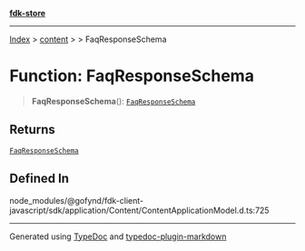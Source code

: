 [**fdk-store**](../../../README.md)
***

[Index](../../../API.md) > [content](../../README.md) > [<internal>](../README.md) > FaqResponseSchema

# Function: FaqResponseSchema

> **FaqResponseSchema**(): [`FaqResponseSchema`](../type-aliases/type-alias.FaqResponseSchema.md)

## Returns

[`FaqResponseSchema`](../type-aliases/type-alias.FaqResponseSchema.md)

## Defined In

node\_modules/@gofynd/fdk-client-javascript/sdk/application/Content/ContentApplicationModel.d.ts:725

***
Generated using [TypeDoc](https://typedoc.org/) and [typedoc-plugin-markdown](https://www.npmjs.com/package/typedoc-plugin-markdown)
